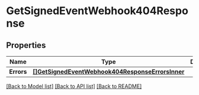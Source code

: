 # GetSignedEventWebhook404Response

## Properties

Name | Type | Description | Notes
------------ | ------------- | ------------- | -------------
**Errors** | [**[]GetSignedEventWebhook404ResponseErrorsInner**](GetSignedEventWebhook404ResponseErrorsInner.md) |  |[optional] 

[[Back to Model list]](../README.md#documentation-for-models) [[Back to API list]](../README.md#documentation-for-api-endpoints) [[Back to README]](../README.md)


